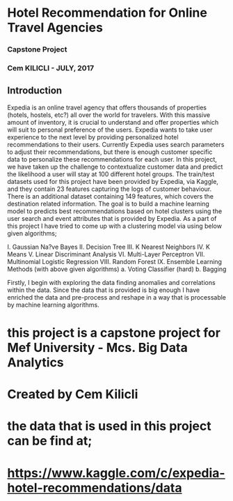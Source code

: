 # Hotel Recommendation for Online Travel Agencies
### Capstone Project
### Cem KILICLI - JULY, 2017


## Introduction
Expedia is an online travel agency that offers thousands of properties (hotels, hostels, etc?) all over the world for travelers. With this massive amount of inventory, it is crucial to understand and offer properties which will suit to personal preference of the users. Expedia wants to take user experience to the next level by providing personalized hotel recommendations to their users. Currently Expedia uses search parameters to adjust their recommendations, but there is enough customer specific data to personalize these recommendations for each user. In this project, we have taken up the challenge to contextualize customer data and predict the likelihood a user will stay at 100 different hotel groups.
The train/test datasets used for this project have been provided by Expedia, via Kaggle, and they contain 23 features capturing the logs of customer behaviour. There is an additional dataset containing 149 features, which covers the destination related information. The goal is to build a machine learning model to predicts best recommendations based on hotel clusters using the user search and event attributes that is provided by Expedia. As a part of this project I have tried to come up with a clustering model via using below given algorithms;

I.	    Gaussian Na?ve Bayes
II.	    Decision Tree
III.	K Nearest Neighbors
IV.	    K Means
V.	    Linear Discriminant Analysis
VI.	    Multi-Layer Perceptron
VII.	Multinomial Logistic Regression
VIII.	Random Forest
IX.	    Ensemble Learning Methods (with above given algorithms)
    a.	Voting Classifier (hard)
    b.	Bagging

Firstly, I begin with exploring the data finding anomalies and correlations within the data. Since the data that is provided is big enough I have enriched the data and pre-process and reshape in a way that is processable by machine learning algorithms.



# this project is a capstone project for Mef University - Mcs. Big Data Analytics
# Created by Cem Kilicli
# the data that is used in this project can be find at;
# https://www.kaggle.com/c/expedia-hotel-recommendations/data